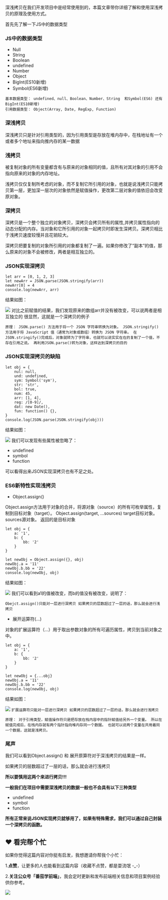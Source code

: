 深浅拷贝在我们开发项目中是经常使用到的，本篇文章带你详细了解和使用深浅拷贝的原理及使用方式。

首先先了解一下JS中的数据类型
### JS中的数据类型
* Null
* String
* Boolean
* undefined
* Number
* Object
* BigInt(ES10新增)
* Symbol(ES6新增)

```
基本数据类型： undefined、null、Boolean、Number、String  和Symbol(ES6) 还有 BigInt(ES10新增)
引用数据类型： Object(Array, Date, RegExp, Function)
```
### 深浅拷贝
深浅拷贝只是针对引用类型的，因为引用类型是存放在堆内存中，在栈地址有一个或者多个地址来指向推内存的某一数据
### 浅拷贝
被复制对象的所有变量都含有与原来的对象相同的值，且所有对其对象的引用不会指向原来的对象的内存地址。

浅拷贝仅仅复制所考虑的对象，而不复制它所引用的对象，也就是说浅拷贝只能拷贝第一层，更加深一层次的对象依然是赋值操作，更改第二层对象的值依旧会改变原对象。

### 深拷贝

深拷贝是一个整个独立的对象拷贝，深拷贝会拷贝所有的属性,并拷贝属性指向的动态分配的内存。当对象和它所引用的对象一起拷贝时即发生深拷贝。深拷贝相比于浅拷贝速度较慢并且花销较大。

深拷贝把要复制的对象所引用的对象都复制了一遍。如果你修改了“副本”的值，那么原来的对象不会被修改，两者是相互独立的。

### JSON实现深拷贝

```
let arr = [0, 1, 2, 3]
let newArr = JSON.parse(JSON.stringify(arr))
newArr[0] = 4
console.log(newArr, arr)
```
结果如图：

![](https://p1-jj.byteimg.com/tos-cn-i-t2oaga2asx/gold-user-assets/2020/2/6/1701630744400fef~tplv-t2oaga2asx-image.image)
对比之前赋值的结果，我们发现原来的数组arr并没有被改变，可以说两者是相互独立的
很显然，这就是一个深拷贝的例子

`原理：
JSON.parse() 方法用于将一个 JSON 字符串转换为对象。
JSON.stringify() 方法用于将 JavaScript 值（通常为对象或数组）转换为 JSON 字符串。
在JSON.stringify()完成后，对象就转为了字符串，也就可以说实实在在的复制了一个值，不存在引用之说。
再利用JSON.parse()转为对象，这样达到深拷贝的目的`

### JSON实现深拷贝的缺陷

```
let obj = {
    nul: null,
    und: undefined,
    sym: Symbol('sym'),
    str: 'str',
    bol: true,
    num: 45,
    arr: [1, 4],
    reg: /[0-9]/,
    dat: new Date(),
    fun: function() {},  
}
console.log(JSON.parse(JSON.stringify(obj)))
```
结果如图：

![](https://p1-jj.byteimg.com/tos-cn-i-t2oaga2asx/gold-user-assets/2020/2/6/1701631ea6008f30~tplv-t2oaga2asx-image.image)
我们可以发现有些属性被忽略了：

* undefined
* symbol
* function

可以看得出来JSON实现深拷贝也有不足之处。

### ES6新特性实现浅拷贝
* Object.assign()

Object.assign方法用于对象的合并，将源对象（source）的所有可枚举属性，复制到目标对象（target）。
Object.assign(target, ...sources)
target目标对象。 sources源对象。 返回的是目标对象
```
let obj = {
    a: '1',
    b: {
        bb: '2'
    }
}

let newObj = Object.assign({}, obj)
newObj.a = '11'
newObj.b.bb = '22'
console.log(newObj, obj)
```
结果如图：

![](https://p1-jj.byteimg.com/tos-cn-i-t2oaga2asx/gold-user-assets/2020/2/6/17016386ced4c4f2~tplv-t2oaga2asx-image.image)
我们可以看到a1的值被改变，而b的值没有被改变，说明了：

`Obejct.assign()只能对一层进行深拷贝
如果拷贝的层数超过了一层的话，那么就会进行浅拷贝`

* 展开运算符(...)

对象的扩展运算符（...）用于取出参数对象的所有可遍历属性，拷贝到当前对象之中。

```
let obj = {
    a: '1',
    b: {
        bb: '2'
    }
}

let newObj = {...obj}
newObj.a = '11'
newObj.b.bb = '22'
console.log(newObj, obj)
```
结果如图：

![](https://p1-jj.byteimg.com/tos-cn-i-t2oaga2asx/gold-user-assets/2020/2/6/170163a412513076~tplv-t2oaga2asx-image.image)
`扩展运算符只能对一层进行深拷贝
如果拷贝的层数超过了一层的话，那么就会进行浅拷贝`


`原理：
对于引用类型，赋值操作符只是把存放在栈内容中的指针赋值给另外一个变量。
所以在赋值完成后，在栈内存就有两个指针指向堆内存同一个数据。
也就可以说两个变量在共用着同一个数据，这就是浅拷贝。`

### 尾声
我们可以看到Object.assign() 和 展开原算符对于深浅拷贝的结果是一样。

如果拷贝的层数超过了一层的话，那么就会进行浅拷贝


**所以要慎用这两个来进行拷贝!!!**

**一般我们在项目中需要深浅拷贝的数据一般也不会具有以下三种类型**
* undefined
* symbol
* function

**所有正常来说JSON实现拷贝就够用了，如果有特殊需求，我们可以通过自己封装一个深拷贝的函数。**
## ❤️ 看完帮个忙

如果你觉得这篇内容对你挺有启发，我想邀请你帮我个小忙：

1.**点赞**，让更多的人也能看到这篇内容（收藏不点赞，都是耍流氓 -_-）

2.**关注公众号「番茄学前端」**，我会定时更新和发布前端相关信息和项目案例经验供你参考。

![](https://p1-jj.byteimg.com/tos-cn-i-t2oaga2asx/gold-user-assets/2020/2/13/1703dfeb7a3b7dc8~tplv-t2oaga2asx-image.image)